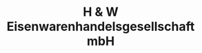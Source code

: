 ---
title: "H & W Eisenwarenhandelsgesellschaft mbH"
url: /hamm/h-und-w-eisenwarenhandelsgesellschaft-mbh/
shop: Eisenwaren
---
